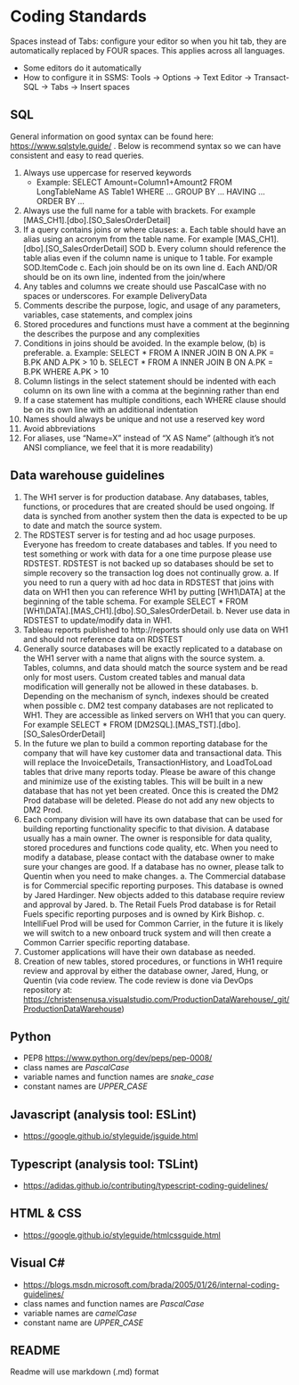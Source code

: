# Coding Standards
Spaces instead of Tabs: configure your editor so when you hit tab, they are automatically replaced by FOUR spaces. This applies across all languages.
- Some editors do it automatically
- How to configure it in SSMS: Tools -> Options -> Text Editor -> Transact-SQL -> Tabs -> Insert spaces

## SQL
General information on good syntax can be found here: https://www.sqlstyle.guide/ . Below is recommend syntax so we can have consistent and easy to read queries. 
1.	Always use uppercase for reserved keywords 
    - Example: SELECT Amount=Column1+Amount2 FROM LongTableName AS Table1 WHERE … GROUP BY … HAVING … ORDER BY …
2.	Always use the full name for a table with brackets. For example [MAS_CH1].[dbo].[SO_SalesOrderDetail]
3.	If a query contains joins or where clauses: 
    a.	Each table should have an alias using an acronym from the table name. For example [MAS_CH1].[dbo].[SO_SalesOrderDetail] SOD
    b.	Every column should reference the table alias even if the column name is unique to 1 table. For example SOD.ItemCode
    c.	Each join should be on its own line
    d.	Each AND/OR should be on its own line, indented from the join/where
4.	Any tables and columns we create should use PascalCase with no spaces or underscores. For example DeliveryData
5.	Comments describe the purpose, logic, and usage of any parameters, variables, case statements, and complex joins
6.	Stored procedures and functions must have a comment at the beginning the describes the purpose and any complexities
7.	Conditions in joins should be avoided. In the example below, (b) is preferable.
    a. Example: SELECT * FROM A INNER JOIN B ON A.PK = B.PK AND A.PK > 10
    b. SELECT * FROM A INNER JOIN B ON A.PK = B.PK WHERE A.PK > 10
8.	Column listings in the select statement should be indented with each column on its own line with a comma at the beginning rather than end
9.	If a case statement has multiple conditions, each WHERE clause should be on its own line with an additional indentation
10.	Names should always be unique and not use a reserved key word
11.	Avoid abbreviations
12.	For aliases, use “Name=X” instead of “X AS Name” (although it’s not ANSI compliance, we feel that it is more readability)

## Data warehouse guidelines
1.	The WH1 server is for production database. Any databases, tables, functions, or procedures that are created should be used ongoing. If data is synched from another system then the data is expected to be up to date and match the source system. 
2.	The RDSTEST server is for testing and ad hoc usage purposes. Everyone has freedom to create databases and tables. If you need to test something or work with data for a one time purpose please use RDSTEST. RDSTEST is not backed up so databases should be set to simple recovery so the transaction log does not continually grow. 
    a. If you need to run a query with ad hoc data in RDSTEST that joins with data on WH1 then you can reference WH1 by putting [WH1\DATA] at the beginning of the table schema. For example SELECT * FROM [WH1\DATA].[MAS_CH1].[dbo].SO_SalesOrderDetail. 
    b. Never use data in RDSTEST to update/modify data in WH1. 
3.	Tableau reports published to http://reports should only use data on WH1 and should not reference data on RDSTEST
4.	Generally source databases will be exactly replicated to a database on the WH1 server with a name that aligns with the source system. 
    a. Tables, columns, and data should match the source system and be read only for most users. Custom created tables and manual data modification will generally not be allowed in these databases. 
    b. Depending on the mechanism of synch, indexes should be created when possible
    c. DM2 test company databases are not replicated to WH1. They are accessible as linked servers on WH1 that you can query. For example SELECT * FROM [DM2SQL].[MAS_TST].[dbo].[SO_SalesOrderDetail]
5.	In the future we plan to build a common reporting database for the company that will have key customer data and transactional data. This will replace the InvoiceDetails, TransactionHistory, and LoadToLoad tables that drive many reports today. Please be aware of this change and minimize use of the existing tables. This will be built in a new database that has not yet been created. Once this is created the DM2 Prod database will be deleted. Please do not add any new objects to DM2 Prod. 
6.	Each company division will have its own database that can be used for building reporting functionality specific to that division. A database usually has a main owner. The owner is responsible for data quality, stored procedures and functions code quality, etc. When you need to modify a database, please contact with the database owner to make sure your changes are good. If a database has no owner, please talk to Quentin when you need to make changes. 
    a. The Commercial database is for Commercial specific reporting purposes. This database is owned by Jared Hardinger. New objects added to this database require review and approval by Jared.
    b. The Retail Fuels Prod database is for Retail Fuels specific reporting purposes and is owned by Kirk Bishop. 
    c. IntelliFuel Prod will be used for Common Carrier, in the future it is likely we will switch to a new onboard truck system and will then create a Common Carrier specific reporting database. 
7.	Customer applications will have their own database as needed. 
8.	Creation of new tables, stored procedures, or functions in WH1 require review and approval by either the database owner, Jared, Hung, or Quentin (via code review. The code review is done via DevOps repository at: https://christensenusa.visualstudio.com/ProductionDataWarehouse/_git/ProductionDataWarehouse)

## Python
- PEP8 https://www.python.org/dev/peps/pep-0008/
- class names are *PascalCase*
- variable names and function names are *snake_case*
- constant names are *UPPER_CASE*

## Javascript (analysis tool: ESLint)
- https://google.github.io/styleguide/jsguide.html

## Typescript (analysis tool: TSLint)
- https://adidas.github.io/contributing/typescript-coding-guidelines/

## HTML & CSS
- https://google.github.io/styleguide/htmlcssguide.html

## Visual C#
- https://blogs.msdn.microsoft.com/brada/2005/01/26/internal-coding-guidelines/
- class names and function names are *PascalCase*
- variable names are *camelCase*
- constant name are *UPPER_CASE*
## README
Readme will use markdown (.md) format


